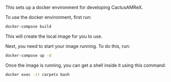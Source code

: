 This sets up a docker environment for developing CactusAMReX.

To use the docker environment, first run:

```bash
docker-compose build
```

This will create the local image for you to use.

Next, you need to start your image running. To do this, run:

```bash
docker-compose up -d
```

Once the image is running, you can get a shell inside it using this command:

```bash
docker exec -it carpetx bash
```
